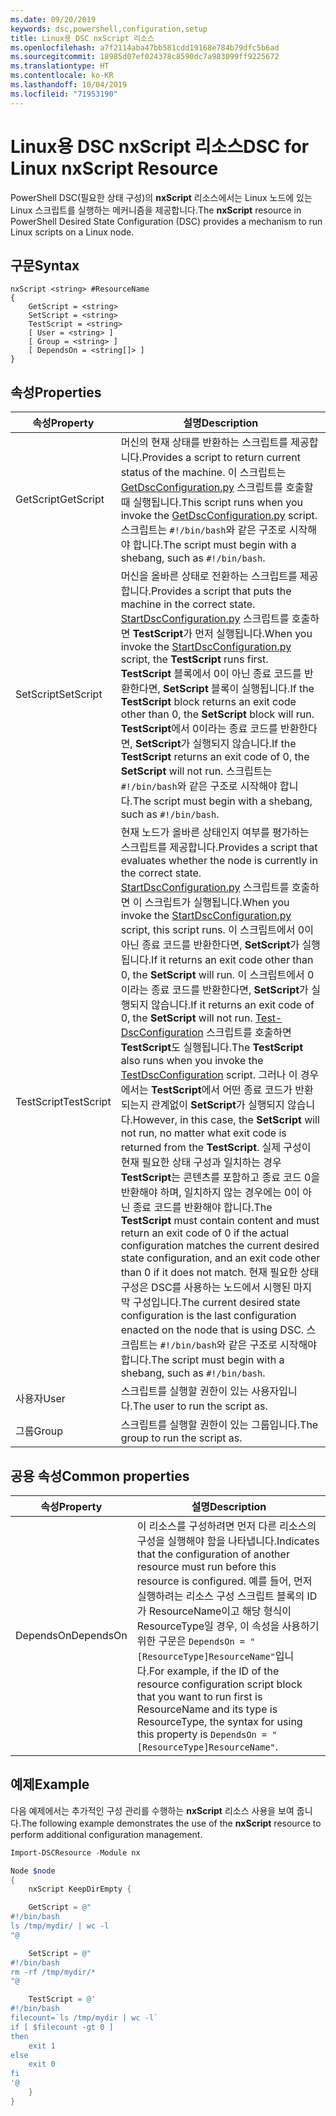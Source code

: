 ```yaml
---
ms.date: 09/20/2019
keywords: dsc,powershell,configuration,setup
title: Linux용 DSC nxScript 리소스
ms.openlocfilehash: a7f2114aba47bb581cdd19168e784b79dfc5b6ad
ms.sourcegitcommit: 18985d07ef024378c8590dc7a983099ff9225672
ms.translationtype: HT
ms.contentlocale: ko-KR
ms.lasthandoff: 10/04/2019
ms.locfileid: "71953190"
---
```

# <a name="dsc-for-linux-nxscript-resource"></a><span data-ttu-id="86f1c-103">Linux용 DSC nxScript 리소스</span><span class="sxs-lookup"><span data-stu-id="86f1c-103">DSC for Linux nxScript Resource</span></span>

<span data-ttu-id="86f1c-104">PowerShell DSC(필요한 상태 구성)의 **nxScript** 리소스에서는 Linux 노드에 있는 Linux 스크립트를 실행하는 메커니즘을 제공합니다.</span><span class="sxs-lookup"><span data-stu-id="86f1c-104">The **nxScript** resource in PowerShell Desired State Configuration (DSC) provides a mechanism to run Linux scripts on a Linux node.</span></span>

## <a name="syntax"></a><span data-ttu-id="86f1c-105">구문</span><span class="sxs-lookup"><span data-stu-id="86f1c-105">Syntax</span></span>

```Syntax
nxScript <string> #ResourceName
{
    GetScript = <string>
    SetScript = <string>
    TestScript = <string>
    [ User = <string> ]
    [ Group = <string> ]
    [ DependsOn = <string[]> ]
}
```

## <a name="properties"></a><span data-ttu-id="86f1c-106">속성</span><span class="sxs-lookup"><span data-stu-id="86f1c-106">Properties</span></span>

|<span data-ttu-id="86f1c-107">속성</span><span class="sxs-lookup"><span data-stu-id="86f1c-107">Property</span></span> |<span data-ttu-id="86f1c-108">설명</span><span class="sxs-lookup"><span data-stu-id="86f1c-108">Description</span></span> |
|---|---|
|<span data-ttu-id="86f1c-109">GetScript</span><span class="sxs-lookup"><span data-stu-id="86f1c-109">GetScript</span></span> |<span data-ttu-id="86f1c-110">머신의 현재 상태를 반환하는 스크립트를 제공합니다.</span><span class="sxs-lookup"><span data-stu-id="86f1c-110">Provides a script to return current status of the machine.</span></span> <span data-ttu-id="86f1c-111">이 스크립트는 [GetDscConfiguration.py](https://github.com/Microsoft/PowerShell-DSC-for-Linux#performing-dsc-operations-from-the-linux-computer) 스크립트를 호출할 때 실행됩니다.</span><span class="sxs-lookup"><span data-stu-id="86f1c-111">This script runs when you invoke the [GetDscConfiguration.py](https://github.com/Microsoft/PowerShell-DSC-for-Linux#performing-dsc-operations-from-the-linux-computer) script.</span></span> <span data-ttu-id="86f1c-112">스크립트는 `#!/bin/bash`와 같은 구조로 시작해야 합니다.</span><span class="sxs-lookup"><span data-stu-id="86f1c-112">The script must begin with a shebang, such as `#!/bin/bash`.</span></span> |
|<span data-ttu-id="86f1c-113">SetScript</span><span class="sxs-lookup"><span data-stu-id="86f1c-113">SetScript</span></span> |<span data-ttu-id="86f1c-114">머신을 올바른 상태로 전환하는 스크립트를 제공합니다.</span><span class="sxs-lookup"><span data-stu-id="86f1c-114">Provides a script that puts the machine in the correct state.</span></span> <span data-ttu-id="86f1c-115">[StartDscConfiguration.py](https://github.com/Microsoft/PowerShell-DSC-for-Linux#performing-dsc-operations-from-the-linux-computer) 스크립트를 호출하면 **TestScript**가 먼저 실행됩니다.</span><span class="sxs-lookup"><span data-stu-id="86f1c-115">When you invoke the [StartDscConfiguration.py](https://github.com/Microsoft/PowerShell-DSC-for-Linux#performing-dsc-operations-from-the-linux-computer) script, the **TestScript** runs first.</span></span> <span data-ttu-id="86f1c-116">**TestScript** 블록에서 0이 아닌 종료 코드를 반환한다면, **SetScript** 블록이 실행됩니다.</span><span class="sxs-lookup"><span data-stu-id="86f1c-116">If the **TestScript** block returns an exit code other than 0, the **SetScript** block will run.</span></span> <span data-ttu-id="86f1c-117">**TestScript**에서 0이라는 종료 코드를 반환한다면, **SetScript**가 실행되지 않습니다.</span><span class="sxs-lookup"><span data-stu-id="86f1c-117">If the **TestScript** returns an exit code of 0, the **SetScript** will not run.</span></span> <span data-ttu-id="86f1c-118">스크립트는 `#!/bin/bash`와 같은 구조로 시작해야 합니다.</span><span class="sxs-lookup"><span data-stu-id="86f1c-118">The script must begin with a shebang, such as `#!/bin/bash`.</span></span> |
|<span data-ttu-id="86f1c-119">TestScript</span><span class="sxs-lookup"><span data-stu-id="86f1c-119">TestScript</span></span> |<span data-ttu-id="86f1c-120">현재 노드가 올바른 상태인지 여부를 평가하는 스크립트를 제공합니다.</span><span class="sxs-lookup"><span data-stu-id="86f1c-120">Provides a script that evaluates whether the node is currently in the correct state.</span></span> <span data-ttu-id="86f1c-121">[StartDscConfiguration.py](https://github.com/Microsoft/PowerShell-DSC-for-Linux#performing-dsc-operations-from-the-linux-computer) 스크립트를 호출하면 이 스크립트가 실행됩니다.</span><span class="sxs-lookup"><span data-stu-id="86f1c-121">When you invoke the [StartDscConfiguration.py](https://github.com/Microsoft/PowerShell-DSC-for-Linux#performing-dsc-operations-from-the-linux-computer) script, this script runs.</span></span> <span data-ttu-id="86f1c-122">이 스크립트에서 0이 아닌 종료 코드를 반환한다면, **SetScript**가 실행됩니다.</span><span class="sxs-lookup"><span data-stu-id="86f1c-122">If it returns an exit code other than 0, the **SetScript** will run.</span></span> <span data-ttu-id="86f1c-123">이 스크립트에서 0이라는 종료 코드를 반환한다면, **SetScript**가 실행되지 않습니다.</span><span class="sxs-lookup"><span data-stu-id="86f1c-123">If it returns an exit code of 0, the **SetScript** will not run.</span></span> <span data-ttu-id="86f1c-124">[Test-DscConfiguration](https://github.com/Microsoft/PowerShell-DSC-for-Linux#performing-dsc-operations-from-the-linux-computer) 스크립트를 호출하면 **TestScript**도 실행됩니다.</span><span class="sxs-lookup"><span data-stu-id="86f1c-124">The **TestScript** also runs when you invoke the [TestDscConfiguration](https://github.com/Microsoft/PowerShell-DSC-for-Linux#performing-dsc-operations-from-the-linux-computer) script.</span></span> <span data-ttu-id="86f1c-125">그러나 이 경우에서는 **TestScript**에서 어떤 종료 코드가 반환되는지 관계없이 **SetScript**가 실행되지 않습니다.</span><span class="sxs-lookup"><span data-stu-id="86f1c-125">However, in this case, the **SetScript** will not run, no matter what exit code is returned from the **TestScript**.</span></span> <span data-ttu-id="86f1c-126">실제 구성이 현재 필요한 상태 구성과 일치하는 경우 **TestScript**는 콘텐츠를 포함하고 종료 코드 0을 반환해야 하며, 일치하지 않는 경우에는 0이 아닌 종료 코드를 반환해야 합니다.</span><span class="sxs-lookup"><span data-stu-id="86f1c-126">The **TestScript** must contain content and must return an exit code of 0 if the actual configuration matches the current desired state configuration, and an exit code other than 0 if it does not match.</span></span> <span data-ttu-id="86f1c-127">현재 필요한 상태 구성은 DSC를 사용하는 노드에서 시행된 마지막 구성입니다.</span><span class="sxs-lookup"><span data-stu-id="86f1c-127">The current desired state configuration is the last configuration enacted on the node that is using DSC.</span></span> <span data-ttu-id="86f1c-128">스크립트는 `#!/bin/bash`와 같은 구조로 시작해야 합니다.</span><span class="sxs-lookup"><span data-stu-id="86f1c-128">The script must begin with a shebang, such as `#!/bin/bash`.</span></span> |
|<span data-ttu-id="86f1c-129">사용자</span><span class="sxs-lookup"><span data-stu-id="86f1c-129">User</span></span> |<span data-ttu-id="86f1c-130">스크립트를 실행할 권한이 있는 사용자입니다.</span><span class="sxs-lookup"><span data-stu-id="86f1c-130">The user to run the script as.</span></span> |
|<span data-ttu-id="86f1c-131">그룹</span><span class="sxs-lookup"><span data-stu-id="86f1c-131">Group</span></span> |<span data-ttu-id="86f1c-132">스크립트를 실행할 권한이 있는 그룹입니다.</span><span class="sxs-lookup"><span data-stu-id="86f1c-132">The group to run the script as.</span></span> |

## <a name="common-properties"></a><span data-ttu-id="86f1c-133">공용 속성</span><span class="sxs-lookup"><span data-stu-id="86f1c-133">Common properties</span></span>

|<span data-ttu-id="86f1c-134">속성</span><span class="sxs-lookup"><span data-stu-id="86f1c-134">Property</span></span> |<span data-ttu-id="86f1c-135">설명</span><span class="sxs-lookup"><span data-stu-id="86f1c-135">Description</span></span> |
|---|---|
|<span data-ttu-id="86f1c-136">DependsOn</span><span class="sxs-lookup"><span data-stu-id="86f1c-136">DependsOn</span></span> |<span data-ttu-id="86f1c-137">이 리소스를 구성하려면 먼저 다른 리소스의 구성을 실행해야 함을 나타냅니다.</span><span class="sxs-lookup"><span data-stu-id="86f1c-137">Indicates that the configuration of another resource must run before this resource is configured.</span></span> <span data-ttu-id="86f1c-138">예를 들어, 먼저 실행하려는 리소스 구성 스크립트 블록의 ID가 ResourceName이고 해당 형식이 ResourceType일 경우, 이 속성을 사용하기 위한 구문은 `DependsOn = "[ResourceType]ResourceName"`입니다.</span><span class="sxs-lookup"><span data-stu-id="86f1c-138">For example, if the ID of the resource configuration script block that you want to run first is ResourceName and its type is ResourceType, the syntax for using this property is `DependsOn = "[ResourceType]ResourceName"`.</span></span> |

## <a name="example"></a><span data-ttu-id="86f1c-139">예제</span><span class="sxs-lookup"><span data-stu-id="86f1c-139">Example</span></span>

<span data-ttu-id="86f1c-140">다음 예제에서는 추가적인 구성 관리를 수행하는 **nxScript** 리소스 사용을 보여 줍니다.</span><span class="sxs-lookup"><span data-stu-id="86f1c-140">The following example demonstrates the use of the **nxScript** resource to perform additional configuration management.</span></span>

```powershell
Import-DSCResource -Module nx

Node $node
{
    nxScript KeepDirEmpty {

    GetScript = @"
#!/bin/bash
ls /tmp/mydir/ | wc -l
"@

    SetScript = @"
#!/bin/bash
rm -rf /tmp/mydir/*
"@

    TestScript = @'
#!/bin/bash
filecount=`ls /tmp/mydir | wc -l`
if [ $filecount -gt 0 ]
then
    exit 1
else
    exit 0
fi
'@
    }
}
```
